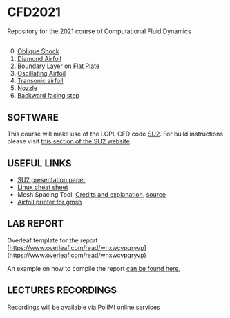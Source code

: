 # CFD2021
Repository for the 2021 course of Computational Fluid Dynamics
## 
0. [Oblique Shock](OBLIQUE_SHOCK)
1. [Diamond Airfoil](DIAMOND)
2. [Boundary Layer on Flat Plate](FLAT_PLATE)
3. [Oscillating Airfoil](PITCHING)
4. [Transonic airfoil](RAE2822)
5. [Nozzle](NOZZLE)
6. [Backward facing step](BFS)


## SOFTWARE
This course will make use of the LGPL CFD code [SU2](https://su2code.github.io). For build instructions please visit [this section of the SU2 website](https://su2code.github.io/docs_v7/Build-SU2-Linux-MacOS/).

## USEFUL LINKS
- [SU2 presentation paper](utils/SU2_AIAA2016.pdf)
- [Linux cheat sheet](utils/Linux_cheat_sheet.pdf)
- Mesh Spacing Tool. [Credits and explanation](https://www.cfd-online.com/Forums/openfoam-meshing/61785-blockmesh-grading-calculator.html), [source](utils/MeshSpace.zip)
- [Airfoil printer for gmsh](utils/printGeo)

## LAB REPORT
Overleaf template for the report
[https://www.overleaf.com/read/wnxwcvpqryvp](https://www.overleaf.com/read/wnxwcvpqryvp)

An example on how to compile the report [can be found here.](utils/ReportExample.pdf)

## LECTURES RECORDINGS
Recordings will be available via PoliMI online services
